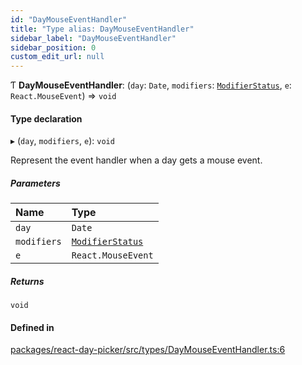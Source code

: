 ```yaml
---
id: "DayMouseEventHandler"
title: "Type alias: DayMouseEventHandler"
sidebar_label: "DayMouseEventHandler"
sidebar_position: 0
custom_edit_url: null
---
```


Ƭ **DayMouseEventHandler**: (`day`: `Date`, `modifiers`: [`ModifierStatus`](ModifierStatus), `e`: `React.MouseEvent`) => `void`

#### Type declaration

▸ (`day`, `modifiers`, `e`): `void`

Represent the event handler when a day gets a mouse event.

##### Parameters

| Name | Type |
| :------ | :------ |
| `day` | `Date` |
| `modifiers` | [`ModifierStatus`](ModifierStatus) |
| `e` | `React.MouseEvent` |

##### Returns

`void`

#### Defined in

[packages/react-day-picker/src/types/DayMouseEventHandler.ts:6](https://github.com/gpbl/react-day-picker/blob/b5db746c/packages/react-day-picker/src/types/DayMouseEventHandler.ts#L6)
